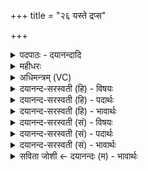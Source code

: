 +++
title = "२६ यस्ते द्रप्स"

+++
<details><summary>पदपाठः - दयानन्दादि</summary>

यः। ते॒। द्र॒प्सः। स्कन्द॑ति। यः। ते॒। अ॒ꣳशुः। ग्राव॑च्युत॒ इति॒ ग्राव॑ऽच्युतः। धि॒षण॑योः। उ॒पस्था॒दित्यु॒पऽस्था॑त्। अ॒ध्व॒र्य्योः। वा॒। परि॑। वा॒। यः। प॒वित्रा॑त्। तम्। ते॒। जु॒हो॒मि॒। मन॑सा। वष॑ट्कृत॒मिति॒ वष॑ट्ऽकृतम्। स्वाहा॑। दे॒वाना॑म्। उ॒त्क्रम॑ण᳖मित्यु॒त्ऽक्रम॑णम्। अ॒सि॒। २६।
</details>

<details><summary>महीधरः</summary>

म० 'यस्त इति विप्रुषाᳪं᳭ होमं जुह्वतीति' ( का० ९ । । २८) अभिषवे ग्रहणे च पतितानां सोमबिन्दूनां ग्रहणाशक्यत्वात्तत्प्रत्यवायपरिहाराय घृतहोमस्य विप्रुड्ढोम इति संज्ञा तमध्वर्य्वादयो जुह्वति । सौमी त्रिष्टुप् स्वाहेति यजुरन्ता देवश्रवोदृष्टा । हे सोम, ते तव यो द्रप्सः रसैकदेशः स्कन्दति भूमावन्यत्र वा पतति । यश्च ते तवांशुः खण्डः । ग्रावच्युतः ग्राव्णः सकाशात्पतितः। यश्च अधिषवणयोः अधिषवणफलकयोरुपस्थादुत्सङ्गात्स्कन्दति । वाथवा य अंशुरध्वर्योः सकाशात्स्कन्दति । वाथवा यः अंशुः पवित्रात्परिस्कन्दति । यतः कुतश्चित्परिस्कन्दतीति भावः । हे सोम, ते तव तं द्रप्समंशुं च स्वाहाकारेण जुहोमि । किंभूतं तम् । मनसा वषट्कृतं संकल्पितं वषट्कारेण च स्वाहाकारेण च जुहोमीत्यर्थः । 'अन्यतरत्तृणं चात्वाले प्रास्यतीति' (का० ९ । ६ । ३२)। अध्वर्युणा वेदार्थे तृणे गृहीते तयोरेकं चात्वाले क्षिपेत् । चात्वालदैवतम् । हे चात्वाल, त्वं देवानामुत्क्रमणमसि उत्क्रामन्ति गच्छन्ति स्वर्गं यस्मात्तदुत्क्रमणं देवास्त्वत्तः स्वर्गं गच्छन्ति 'अतो हि देवाः स्वर्गमुपोदक्रामन्' (४ । २ । ५ । ५) इति श्रुतेः ॥ २६ ॥  
सप्तविंशी।
</details>

<details><summary>अधिमन्त्रम् (VC)</summary>

- यज्ञो देवता
- देवश्रवा ऋषिः
- स्वराड् ब्राह्मी बृहती
- मध्यमः
</details>

<details><summary>दयानन्द-सरस्वती (हि) - विषयः</summary>

अब ईश्वर यज्ञ के अनुष्ठान करनेवाले को उपदेश करता है ॥
</details>

<details><summary>दयानन्द-सरस्वती (हि) - पदार्थः</summary>

पदार्थान्वयभाषाः -  हे यज्ञपते ! (यः) जो (ते) तेरा (द्रप्सः) यज्ञ के पदार्थों का समूह (स्कन्दति) पवन के साथ सब जगह में प्राप्त होता है और (यः) जो (ते) तेरे यज्ञ से युक्त (ग्रावच्युतः) मेघमण्डल से छूटा हुआ (अंशुः) यज्ञ के पदार्थों का विभाग (धिषणयोः) प्रकाश और भूमि के (पवित्रात्) पवित्र (उपस्थात्) गोद के समान स्थान से (वा) अथवा (यः) जो (अध्वर्य्योः) यज्ञ करनेवालों से (वा) अथवा (परि) सब से प्रकाशित होता है, इससे (तम्) उस यज्ञ को मैं (ते) तेरे लिये (स्वाहा) सत्यवाणी और (मनसा) मन से (वषट्कृतम्) किये हुए संकल्प के समान (जुहोमि) देता हूँ अर्थात् उसके फलदायक होने से तेरे लिये उस पदार्थ को पहुँचाता हूँ, जिसलिये यज्ञ का अनुष्ठान करने हारा तू (देवानाम्) विद्वानों के लिये (उत्क्रमणम्) ऊँची श्रेणी को प्राप्त करनेवाले ऐश्वर्य्य के समान (असि) है, इससे तुझ को सुख प्राप्त होता है ॥२६॥
</details>

<details><summary>दयानन्द-सरस्वती (हि) - भावार्थः</summary>

भावार्थभाषाः -  इस मन्त्र में उपमालङ्कार है। होता आदि विद्वान् लोग अत्यन्त दृढ़ सामग्री से यज्ञ करते हुए जिन सुगन्धि आदि पदार्थों को अग्नि में छोड़ते हैं, वे पवन और जलादि पदार्थों को पवित्र कर उसके साथ पृथिवी पर आ सब प्रकार के रोगों को निवृत्त करके सब प्राणियों को आनन्द देते हैं। इस कारण सब मनुष्यों को इस यज्ञ का सदा सेवन करना चाहिये ॥२६॥
</details>

<details><summary>दयानन्द-सरस्वती (सं) - विषयः</summary>

अथेश्वरो यज्ञानुष्ठातारमुपदिशति ॥
</details>

<details><summary>दयानन्द-सरस्वती (सं) - पदार्थः</summary>

पदार्थान्वयभाषाः -  हे यज्ञपते ! द्रप्स स्कन्दति वायुना सह सर्वत्र गच्छति, यश्च ते ग्रावाच्युतोंऽशुर्धिषणयोः पवित्रादुपस्थाद् यो वा अध्वर्य्योः सकाशात् परितो वा प्रकाशते, यस्मात् तमहं ते स्वाहा मनसा वषट्कृतं जुहोमि, तत्फलदानेन तुभ्यं प्रयच्छामि, यतस्त्वं यज्ञानुष्ठाता देवानामुत्क्रमणमिवासि ॥२६॥
</details>

<details><summary>दयानन्द-सरस्वती (सं) - भावार्थः</summary>

भावार्थभाषाः -  अत्रोपमालङ्कारः। होत्रादयो विद्वांसोऽतीव दृढया सामग्र्या यज्ञमनुष्ठीयमानान् सुरभियुक्तान् पदार्थानग्नौ प्रक्षिपन्ति, ते जलवायू संशोध्य मेघेन सह पृथिवीं प्राप्य सर्वान् रोगान्निवर्त्त्य सर्वान् प्राणिन आनन्दयन्ति। अतः सर्वैर्मनुष्यैरयं यज्ञः सदा सेव्यः ॥२६॥
</details>

<details><summary>सविता जोशी ← दयानन्दः (म) - भावार्थः</summary>

भावार्थभाषाः -  या मंत्रात उपमालंकार आहे. होता इत्यादी विद्वान दृढनिश्चयी लोक सामग्री व सुगंधी पदार्थ अग्नीत घालून यज्ञ करतात. ते पदार्थ वायू व जल यांना पवित्र करून पृथ्वीवर येतात व सर्व प्रकारचे रोग नाहीसे करून सर्व प्राण्यांना आनंदी करतात. म्हणून सर्व माणसांनी नेहमी यज्ञ केला पाहिजे.
</details>